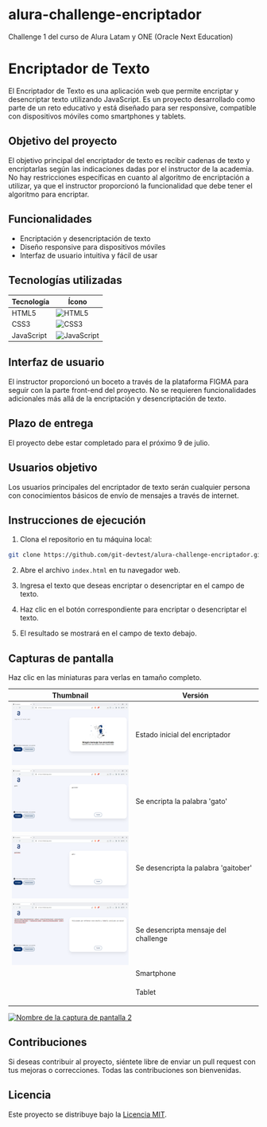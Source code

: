 # alura-challenge-encriptador
Challenge 1 del curso de Alura Latam y ONE (Oracle Next Education)

# Encriptador de Texto

El Encriptador de Texto es una aplicación web que permite encriptar y desencriptar texto utilizando JavaScript. Es un proyecto desarrollado como parte de un reto educativo y está diseñado para ser responsive, compatible con dispositivos móviles como smartphones y tablets.

## Objetivo del proyecto

El objetivo principal del encriptador de texto es recibir cadenas de texto y encriptarlas según las indicaciones dadas por el instructor de la academia. No hay restricciones específicas en cuanto al algoritmo de encriptación a utilizar, ya que el instructor proporcionó la funcionalidad que debe tener el algoritmo para encriptar.

## Funcionalidades

- Encriptación y desencriptación de texto
- Diseño responsive para dispositivos móviles
- Interfaz de usuario intuitiva y fácil de usar

## Tecnologías utilizadas

| Tecnología | Ícono |
|------------|-------|
| HTML5      | ![HTML5](https://img.shields.io/badge/html5-%23E34F26.svg?style=for-the-badge&logo=html5&logoColor=white) |
| CSS3       | ![CSS3](https://img.shields.io/badge/css3-%231572B6.svg?style=for-the-badge&logo=css3&logoColor=white) |
| JavaScript | ![JavaScript](https://img.shields.io/badge/javascript-%23ED8B00.svg?style=for-the-badge&logo=javascript&logoColor=white) |


## Interfaz de usuario

El instructor proporcionó un boceto a través de la plataforma FIGMA para seguir con la parte front-end del proyecto. No se requieren funcionalidades adicionales más allá de la encriptación y desencriptación de texto.

## Plazo de entrega

El proyecto debe estar completado para el próximo 9 de julio.

## Usuarios objetivo

Los usuarios principales del encriptador de texto serán cualquier persona con conocimientos básicos de envío de mensajes a través de internet.

## Instrucciones de ejecución

1. Clona el repositorio en tu máquina local:

```bash
git clone https://github.com/git-devtest/alura-challenge-encriptador.git
```

2. Abre el archivo `index.html` en tu navegador web.

3. Ingresa el texto que deseas encriptar o desencriptar en el campo de texto.

4. Haz clic en el botón correspondiente para encriptar o desencriptar el texto.

5. El resultado se mostrará en el campo de texto debajo.

## Capturas de pantalla

Haz clic en las miniaturas para verlas en tamaño completo.

|  Thumbnail  | Versión |
|-------------|---------|
|[![Desktop 1](https://raw.githubusercontent.com/git-devtest/alura-challenge-encriptador/main/images/thumbs/Desktop1%20-%20thumb.PNG)](https://raw.githubusercontent.com/git-devtest/alura-challenge-encriptador/main/images/captures/Desktop1.PNG)| Estado inicial del encriptador
|[![Desktop 2](https://raw.githubusercontent.com/git-devtest/alura-challenge-encriptador/main/images/thumbs/Desktop2%20-%20thumb.PNG)](https://raw.githubusercontent.com/git-devtest/alura-challenge-encriptador/main/images/captures/Desktop2.PNG)| Se encripta la palabra 'gato'
|[![Desktop 3](https://raw.githubusercontent.com/git-devtest/alura-challenge-encriptador/main/images/thumbs/Desktop3%20-%20thumb.PNG)](https://raw.githubusercontent.com/git-devtest/alura-challenge-encriptador/main/images/captures/Desktop3.PNG)| Se desencripta la palabra 'gaitober'
|[![Desktop 4](https://raw.githubusercontent.com/git-devtest/alura-challenge-encriptador/main/images/thumbs/Desktop4%20-%20thumb.PNG)](https://raw.githubusercontent.com/git-devtest/alura-challenge-encriptador/main/images/captures/Desktop4.PNG)| Se desencripta mensaje del challenge
|              |Smartphone
|              |
|              |
|              |
|              |Tablet
|              |
|              |
|              |

[![Nombre de la captura de pantalla 2](URL-de-la-miniatura-2)](URL-de-la-imagen-completa-2)

## Contribuciones

Si deseas contribuir al proyecto, siéntete libre de enviar un pull request con tus mejoras o correcciones. Todas las contribuciones son bienvenidas.

## Licencia

Este proyecto se distribuye bajo la [Licencia MIT](LICENSE).
